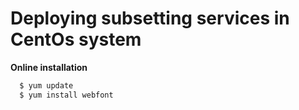 # Deploying subsetting services in CentOs system
**Online installation**
``` sh
  $ yum update
  $ yum install webfont
```
